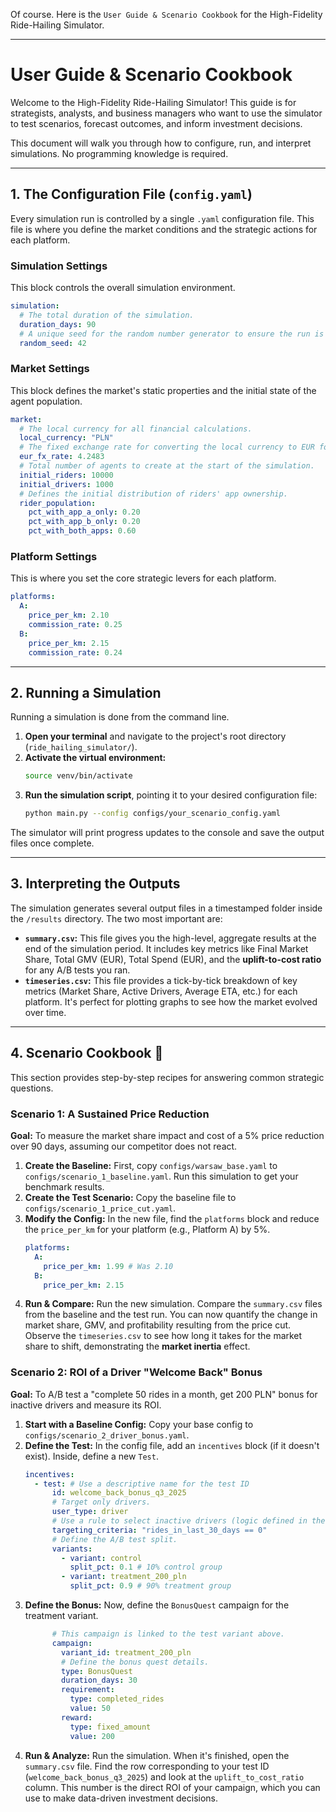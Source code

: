 Of course. Here is the `User Guide & Scenario Cookbook` for the High-Fidelity Ride-Hailing Simulator.

-----

# User Guide & Scenario Cookbook

Welcome to the High-Fidelity Ride-Hailing Simulator\! This guide is for strategists, analysts, and business managers who want to use the simulator to test scenarios, forecast outcomes, and inform investment decisions.

This document will walk you through how to configure, run, and interpret simulations. No programming knowledge is required.

-----

## 1\. The Configuration File (`config.yaml`)

Every simulation run is controlled by a single `.yaml` configuration file. This file is where you define the market conditions and the strategic actions for each platform.

### **Simulation Settings**

This block controls the overall simulation environment.

```yaml
simulation:
  # The total duration of the simulation.
  duration_days: 90
  # A unique seed for the random number generator to ensure the run is reproducible.
  random_seed: 42
```

### **Market Settings**

This block defines the market's static properties and the initial state of the agent population.

```yaml
market:
  # The local currency for all financial calculations.
  local_currency: "PLN"
  # The fixed exchange rate for converting the local currency to EUR for reporting.
  eur_fx_rate: 4.2483
  # Total number of agents to create at the start of the simulation.
  initial_riders: 10000
  initial_drivers: 1000
  # Defines the initial distribution of riders' app ownership.
  rider_population:
    pct_with_app_a_only: 0.20
    pct_with_app_b_only: 0.20
    pct_with_both_apps: 0.60
```

### **Platform Settings**

This is where you set the core strategic levers for each platform.

```yaml
platforms:
  A:
    price_per_km: 2.10
    commission_rate: 0.25
  B:
    price_per_km: 2.15
    commission_rate: 0.24
```

-----

## 2\. Running a Simulation

Running a simulation is done from the command line.

1.  **Open your terminal** and navigate to the project's root directory (`ride_hailing_simulator/`).
2.  **Activate the virtual environment:**
    ```bash
    source venv/bin/activate
    ```
3.  **Run the simulation script**, pointing it to your desired configuration file:
    ```bash
    python main.py --config configs/your_scenario_config.yaml
    ```

The simulator will print progress updates to the console and save the output files once complete.

-----

## 3\. Interpreting the Outputs

The simulation generates several output files in a timestamped folder inside the `/results` directory. The two most important are:

  * **`summary.csv`:** This file gives you the high-level, aggregate results at the end of the simulation period. It includes key metrics like Final Market Share, Total GMV (EUR), Total Spend (EUR), and the **uplift-to-cost ratio** for any A/B tests you ran.
  * **`timeseries.csv`:** This file provides a tick-by-tick breakdown of key metrics (Market Share, Active Drivers, Average ETA, etc.) for each platform. It's perfect for plotting graphs to see how the market evolved over time.

-----

## 4\. Scenario Cookbook 🍳

This section provides step-by-step recipes for answering common strategic questions.

### **Scenario 1: A Sustained Price Reduction**

**Goal:** To measure the market share impact and cost of a 5% price reduction over 90 days, assuming our competitor does not react.

1.  **Create the Baseline:** First, copy `configs/warsaw_base.yaml` to `configs/scenario_1_baseline.yaml`. Run this simulation to get your benchmark results.
2.  **Create the Test Scenario:** Copy the baseline file to `configs/scenario_1_price_cut.yaml`.
3.  **Modify the Config:** In the new file, find the `platforms` block and reduce the `price_per_km` for your platform (e.g., Platform A) by 5%.
    ```yaml
    platforms:
      A:
        price_per_km: 1.99 # Was 2.10
      B:
        price_per_km: 2.15
    ```
4.  **Run & Compare:** Run the new simulation. Compare the `summary.csv` files from the baseline and the test run. You can now quantify the change in market share, GMV, and profitability resulting from the price cut. Observe the `timeseries.csv` to see how long it takes for the market share to shift, demonstrating the **market inertia** effect.

### **Scenario 2: ROI of a Driver "Welcome Back" Bonus**

**Goal:** To A/B test a "complete 50 rides in a month, get 200 PLN" bonus for inactive drivers and measure its ROI.

1.  **Start with a Baseline Config:** Copy your base config to `configs/scenario_2_driver_bonus.yaml`.
2.  **Define the Test:** In the config file, add an `incentives` block (if it doesn't exist). Inside, define a new `Test`.
    ```yaml
    incentives:
      - test: # Use a descriptive name for the test ID
          id: welcome_back_bonus_q3_2025
          # Target only drivers.
          user_type: driver
          # Use a rule to select inactive drivers (logic defined in the code).
          targeting_criteria: "rides_in_last_30_days == 0"
          # Define the A/B test split.
          variants:
            - variant: control
              split_pct: 0.1 # 10% control group
            - variant: treatment_200_pln
              split_pct: 0.9 # 90% treatment group
    ```
3.  **Define the Bonus:** Now, define the `BonusQuest` campaign for the treatment variant.
    ```yaml
          # This campaign is linked to the test variant above.
          campaign:
            variant_id: treatment_200_pln
            # Define the bonus quest details.
            type: BonusQuest
            duration_days: 30
            requirement:
              type: completed_rides
              value: 50
            reward:
              type: fixed_amount
              value: 200
    ```
4.  **Run & Analyze:** Run the simulation. When it's finished, open the `summary.csv` file. Find the row corresponding to your test ID (`welcome_back_bonus_q3_2025`) and look at the `uplift_to_cost_ratio` column. This number is the direct ROI of your campaign, which you can use to make data-driven investment decisions.